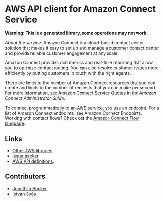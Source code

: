 # AWS API client for Amazon Connect Service

**Warning: This is a generated library, some operations may not work.**

*About the service:*
Amazon Connect is a cloud-based contact center solution that makes it easy
to set up and manage a customer contact center and provide reliable customer
engagement at any scale.

Amazon Connect provides rich metrics and real-time reporting that allow you
to optimize contact routing. You can also resolve customer issues more
efficiently by putting customers in touch with the right agents.

There are limits to the number of Amazon Connect resources that you can
create and limits to the number of requests that you can make per second.
For more information, see <a
href="https://docs.aws.amazon.com/connect/latest/adminguide/amazon-connect-service-limits.html">Amazon
Connect Service Quotas</a> in the <i>Amazon Connect Administrator Guide</i>.

To connect programmatically to an AWS service, you use an endpoint. For a
list of Amazon Connect endpoints, see <a
href="https://docs.aws.amazon.com/general/latest/gr/connect_region.html">Amazon
Connect Endpoints</a>.
<note>
Working with contact flows? Check out the <a
href="https://docs.aws.amazon.com/connect/latest/adminguide/flow-language.html">Amazon
Connect Flow language</a>.
</note>

## Links

- [Other AWS libraries](https://github.com/agilord/aws_client/tree/master/generated).
- [Issue tracker](https://github.com/agilord/aws_client/issues).
- [AWS API definitions](https://github.com/aws/aws-sdk-js/tree/master/apis).

## Contributors

- [Jonathan Böcker](https://github.com/Schwusch)
- [Istvan Soós](https://github.com/isoos)

